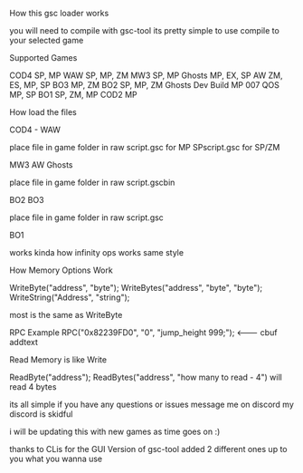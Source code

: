 How this gsc loader works 

you will need to compile with gsc-tool its pretty simple to use compile to your selected game 

Supported Games


COD4 SP, MP
WAW SP, MP, ZM
MW3 SP, MP
Ghosts MP, EX, SP
AW ZM, ES, MP, SP
BO3 MP, ZM
BO2 SP, MP, ZM
Ghosts Dev Build MP
007 QOS MP, SP
BO1 SP, ZM, MP
COD2 MP



How load the files


COD4 - WAW 

place file in game folder in raw script.gsc for MP SPscript.gsc for SP/ZM

MW3 AW Ghosts 

place file in game folder in raw script.gscbin

BO2 BO3

place file in game folder in raw script.gsc

BO1 

works kinda how infinity ops works same style

How Memory Options Work

WriteByte("address", "byte");
WriteBytes("address", "byte", "byte");
WriteString("Address", "string");

most is the same as WriteByte

RPC Example RPC("0x82239FD0", "0", "jump_height 999;"); <--- cbuf addtext

Read Memory is like Write

ReadByte("address");
ReadBytes("address", "how many to read - 4") will read 4 bytes

its all simple if you have any questions or issues message me on discord my discord is skidful

i will be updating this with new games as time goes on :)

thanks to CLis for the GUI Version of gsc-tool added 2 different ones up to you what you wanna use
